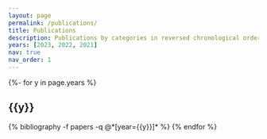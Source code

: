 ```yaml
---
layout: page
permalink: /publications/
title: Publications
description: Publications by categories in reversed chronological order. Full list can be found at <b><a href='https://scholar.google.com.hk/citations?user=8Of_NYQAAAAJ&hl=en'>Google Scholar</a></b></br />. <b>* indicates equal contribution,</b> <b>** indicates corresponding author.</b><br />
years: [2023, 2022, 2021]
nav: true
nav_order: 1
---
```

<!-- _pages/publications.md -->
<div class="publications">

{%- for y in page.years %}
  <h2 class="year">{{y}}</h2>
  {% bibliography -f papers -q @*[year={{y}}]* %}
{% endfor %}

</div>
